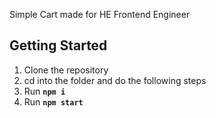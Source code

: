 Simple Cart made for HE Frontend Engineer

## Getting Started
1. Clone the repository
2. cd into the folder and do the following steps
3. Run **`npm i`**
4. Run **`npm start`**
